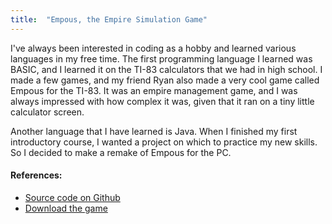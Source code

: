 ```yaml
---
title:  "Empous, the Empire Simulation Game"
---
```


I\'ve always been interested in coding as a hobby and learned various languages in my free time. The first programming language I learned was BASIC, and I learned it on the TI-83 calculators that we had in high school. I made a few games, and my friend Ryan also made a very cool game called Empous for the TI-83. It was an empire management game, and I was always impressed with how complex it was, given that it ran on a tiny little calculator screen.

Another language that I have learned is Java. When I finished my first introductory course, I wanted a project on which to practice my new skills. So I decided to make a remake of Empous for the PC. 

#### References:

* [Source code on Github](https://github.com/Angineer/Empous)
* [Download the game](/resources/Empous.jar)
